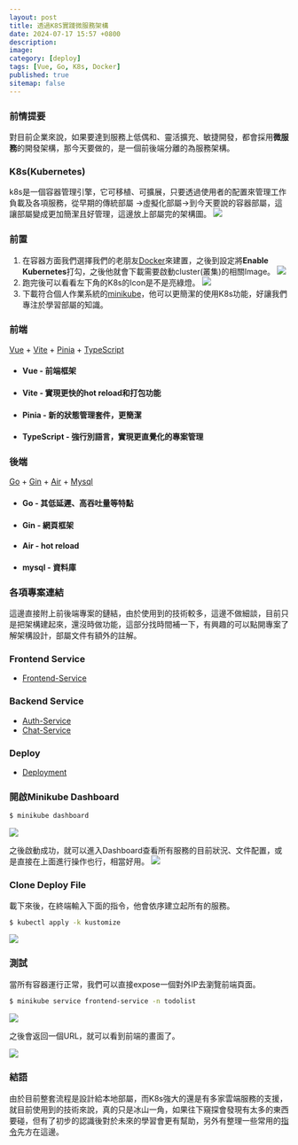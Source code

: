 ```yaml
---
layout: post
title: 透過K8S實踐微服務架構
date: 2024-07-17 15:57 +0800
description:
image:
category: [deploy]
tags: [Vue, Go, K8s, Docker]
published: true
sitemap: false
---
```

### 前情提要
對目前企業來說，如果要達到服務上低偶和、靈活擴充、敏捷開發，都會採用**微服務**的開發架構，那今天要做的，是一個前後端分離的為服務架構。

### K8s(Kubernetes)
k8s是一個容器管理引擎，它可移植、可擴展，只要透過使用者的配置來管理工作負載及各項服務，從早期的傳統部屬 &rarr;虛擬化部屬&rarr;到今天要說的容器部屬，這讓部屬變成更加簡潔且好管理，這邊放上部屬完的架構圖。
  ![](/assets/img/post/2024-0717/p6.png)



### 前置
1. 在容器方面我們選擇我們的老朋友[Docker](https://www.docker.com/)來建置，之後到設定將**Enable Kubernetes**打勾，之後他就會下載需要啟動cluster(叢集)的相關Image。
  ![](/assets/img/post/2024-0717/p0.png)
2. 跑完後可以看看左下角的K8s的Icon是不是亮綠燈。
  ![](/assets/img/post/2024-0717/p7.png)
3. 下載符合個人作業系統的[minikube](https://minikube.sigs.k8s.io/docs/)，他可以更簡潔的使用K8s功能，好讓我們專注於學習部屬的知識。

### 前端
[Vue](https://vuejs.org/) + [Vite](https://cn.vitejs.dev/) + [Pinia](https://pinia.vuejs.org/zh/) + [TypeScript](https://www.typescriptlang.org/)

* #### Vue - 前端框架
* #### Vite - 實現更快的hot reload和打包功能
* #### Pinia - 新的狀態管理套件，更簡潔
* #### TypeScript - 強行別語言，實現更直覺化的專案管理


### 後端
[Go](https://go.dev/) + [Gin](https://github.com/gin-gonic/gin) + [Air](https://github.com/air-verse/air) + [Mysql](https://www.mysql.com/)
* #### Go - 其低延遲、高吞吐量等特點
* #### Gin - 網頁框架
* #### Air - hot reload
* #### mysql - 資料庫


### 各項專案連結
這邊直接附上前後端專案的鏈結，由於使用到的技術較多，這邊不做細談，目前只是把架構建起來，還沒時做功能，這部分找時間補一下，有興趣的可以點開專案了解架構設計，部屬文件有額外的註解。
### Frontend Service
* [Frontend-Service](https://gitlab.com/forme951/todolist-frontend)

### Backend Service
* [Auth-Service](https://gitlab.com/forme951/k8s-test-auth-service)
* [Chat-Service](https://gitlab.com/forme951/k8s-test-chat-service)

### Deploy
* [Deployment](https://gitlab.com/forme951/todolist-example)

### 開啟Minikube Dashboard
```sh
$ minikube dashboard
```
![](/assets/img/post/2024-0717/p2.png)


之後啟動成功，就可以進入Dashboard查看所有服務的目前狀況、文件配置，或是直接在上面進行操作也行，相當好用。
![](/assets/img/post/2024-0717/p1.png)

### Clone Deploy File
載下來後，在終端輸入下面的指令，他會依序建立起所有的服務。
```sh
$ kubectl apply -k kustomize
```
![](/assets/img/post/2024-0717/p5.png)

### 測試
當所有容器運行正常，我們可以直接expose一個對外IP去瀏覽前端頁面。
```sh
$ minikube service frontend-service -n todolist
```
![](/assets/img/post/2024-0717/p4.png)

之後會返回一個URL，就可以看到前端的畫面了。

![](/assets/img/post/2024-0717/p3.png)

### 結語
由於目前整套流程是設計給本地部屬，而K8s強大的還是有多家雲端服務的支援，就目前使用到的技術來說，真的只是冰山一角，如果往下窺探會發現有太多的東西要碰，但有了初步的認識後對於未來的學習會更有幫助，另外有整理一些常用的[指令](https://hackmd.io/@CMfDoamBSGu5uyk2nUAe8w/BJhNtt7dY)先方在這邊。